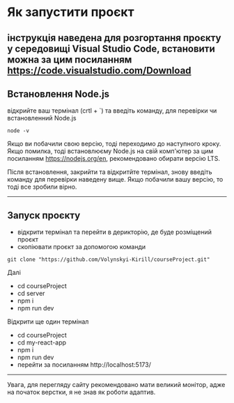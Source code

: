 # Як запустити проєкт

## інструкція наведена для розгортання проєкту у середовищі Visual Studio Code, встановити можна за цим посиланням https://code.visualstudio.com/Download

## Встановлення Node.js

відкрийте ваш термінал (crtl + `) та введіть команду, для перевірки чи встановленний Node.js

```
node -v
```

Якщо ви побачили свою версію, тоді переходимо до наступного кроку. Якщо помилка, тоді встановлюєму Node.js на свій комп'ютер за цим посиланням https://nodejs.org/en, рекомендовано обирати версію LTS.

Після встановлення, закрийти та відкритйте термінал, знову введіть команду для перевірки наведену вище. Якщо побачили вашу версію, то тоді все зробили вірно.

---

## Запуск проєкту

- відкрити термінал та перейти в дерикторію, де буде розміщений проєкт
- скопіювати проєкт за допомогою команди

```
git clone "https://github.com/Volynskyi-Kirill/courseProject.git"
```

Далі

- cd courseProject
- cd server
- npm i
- npm run dev

Відкрити ще один термінал

- cd courseProject
- cd my-react-app
- npm i
- npm run dev
- перейти за посиланням http://localhost:5173/

---

Увага, для перегляду сайту рекомендовано мати великий монітор, адже на початок верстки, я не знав як роботи адаптив.

